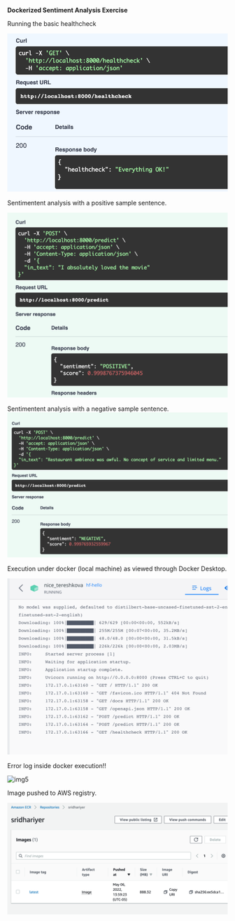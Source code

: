 **Dockerized Sentiment Analysis Exercise**

Running the basic healthcheck

![img1](./imgs/1_hc.png)

Sentimentent analysis with a positive sample sentence.

![img2](./imgs/2_sa_pos.png)

Sentimentent analysis with a negative sample sentence.
![img3](./imgs/3_sa_neg.png)

Execution under docker (local machine) as viewed through Docker Desktop.

![img4](./imgs/4_doc_local.png)

Error log inside docker execution!!

![img5](./imgs/5_errLog.png)

Image pushed to AWS registry.

![img6](./imgs/6_ecr.png)
